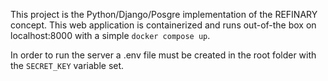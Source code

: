 This project is the Python/Django/Posgre implementation of the REFINARY concept. This web application is containerized and runs out-of-the box on localhost:8000 with a simple `docker compose up`.

In order to run the server a .env file must be created in the root folder with the `SECRET_KEY` variable set.